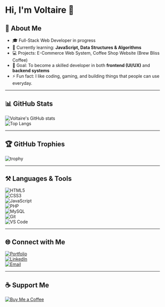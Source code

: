 # Hi, I'm Voltaire 👋  

## 🚀 About Me
- 🎓 Full-Stack Web Developer in progress  
- 🌱 Currently learning: **JavaScript, Data Structures & Algorithms**  
- 💻 Projects: E-Commerce Web System, Coffee Shop Website (Brew Bliss Coffee)  
- 🔭 Goal: To become a skilled developer in both **frontend (UI/UX)** and **backend systems**  
- ⚡ Fun fact: I like coding, gaming, and building things that people can use everyday.  

---

## 📊 GitHub Stats
![Voltaire's GitHub stats](https://github-readme-stats.vercel.app/api?username=voltairess&show_icons=true&theme=radical)  
![Top Langs](https://github-readme-stats.vercel.app/api/top-langs/?username=voltairess&layout=compact&theme=radical)  

---

## 🏆 GitHub Trophies
![trophy](https://github-profile-trophy.vercel.app/?username=voltairess&theme=onedark)  

---

## ⚒️ Languages & Tools
![HTML5](https://img.shields.io/badge/-HTML5-E34F26?logo=html5&logoColor=white)  
![CSS3](https://img.shields.io/badge/-CSS3-1572B6?logo=css3&logoColor=white)  
![JavaScript](https://img.shields.io/badge/-JavaScript-F7DF1E?logo=javascript&logoColor=black)  
![PHP](https://img.shields.io/badge/-PHP-777BB4?logo=php&logoColor=white)  
![MySQL](https://img.shields.io/badge/-MySQL-4479A1?logo=mysql&logoColor=white)  
![Git](https://img.shields.io/badge/-Git-F05032?logo=git&logoColor=white)  
![VS Code](https://img.shields.io/badge/-VSCode-007ACC?logo=visual-studio-code&logoColor=white)  

---

## 🌐 Connect with Me
[![Portfolio](https://img.shields.io/badge/-Portfolio-000?logo=vercel&logoColor=white)](https://your-portfolio-link.com)  
[![LinkedIn](https://img.shields.io/badge/-LinkedIn-0077B5?logo=linkedin&logoColor=white)](https://linkedin.com/in/your-link)  
[![Email](https://img.shields.io/badge/-Email-D14836?logo=gmail&logoColor=white)](mailto:your-email@gmail.com)  

---

## ☕ Support Me
[![Buy Me a Coffee](https://img.shields.io/badge/-Buy%20Me%20a%20Coffee-FFDD00?logo=buymeacoffee&logoColor=black)](https://www.buymeacoffee.com/voltairess)  
